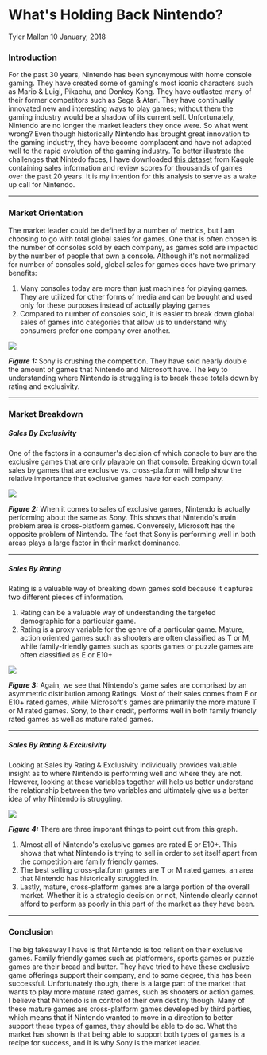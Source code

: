 What's Holding Back Nintendo?
================
Tyler Mallon
10 January, 2018

### Introduction

For the past 30 years, Nintendo has been synonymous with home console gaming. They have created some of gaming's most iconic characters such as Mario & Luigi, Pikachu, and Donkey Kong. They have outlasted many of their former competitors such as Sega & Atari. They have continually innovated new and interesting ways to play games; without them the gaming industry would be a shadow of its current self. Unfortunately, Nintendo are no longer the market leaders they once were. So what went wrong? Even though historically Nintendo has brought great innovation to the gaming industry, they have become complacent and have not adapted well to the rapid evolution of the gaming industry. To better illustrate the challenges that Nintedo faces, I have downloaded [this dataset](https://www.kaggle.com/gregorut/videogamesales) from Kaggle containing sales information and review scores for thousands of games over the past 20 years. It is my intention for this analysis to serve as a wake up call for Nintendo.

------------------------------------------------------------------------

### Market Orientation

The market leader could be defined by a number of metrics, but I am choosing to go with total global sales for games. One that is often chosen is the number of consoles sold by each company, as games sold are impacted by the number of people that own a console. Although it's not normalized for number of consoles sold, global sales for games does have two primary benefits:

1.  Many consoles today are more than just machines for playing games. They are utilized for other forms of media and can be bought and used only for these purposes instead of actually playing games
2.  Compared to number of consoles sold, it is easier to break down global sales of games into categories that allow us to understand why consumers prefer one company over another.

![](Story_Telling_Document_files/figure-markdown_github/nintendo.1.1-1.png)

***Figure 1:*** Sony is crushing the competition. They have sold nearly double the amount of games that Nintendo and Microsoft have. The key to understanding where Nintendo is struggling is to break these totals down by rating and exclusivity.

------------------------------------------------------------------------

### Market Breakdown

##### Sales By Exclusivity

One of the factors in a consumer's decision of which console to buy are the exclusive games that are only playable on that console. Breaking down total sales by games that are exclusive vs. cross-platform will help show the relative importance that exclusive games have for each company.

![](Story_Telling_Document_files/figure-markdown_github/nintendo.1.2-1.png)

***Figure 2:*** When it comes to sales of exclusive games, Nintendo is actually performing about the same as Sony. This shows that Nintendo's main problem area is cross-platform games. Conversely, Microsoft has the opposite problem of Nintendo. The fact that Sony is performing well in both areas plays a large factor in their market dominance.

------------------------------------------------------------------------

##### Sales By Rating

Rating is a valuable way of breaking down games sold because it captures two different pieces of information.

1.  Rating can be a valuable way of understanding the targeted demographic for a particular game.
2.  Rating is a proxy variable for the genre of a particular game. Mature, action oriented games such as shooters are often classified as T or M, while family-friendly games such as sports games or puzzle games are often classified as E or E10+

![](Story_Telling_Document_files/figure-markdown_github/nintendo.1.3-1.png)

***Figure 3:*** Again, we see that Nintendo's game sales are comprised by an asymmetric distribution among Ratings. Most of their sales comes from E or E10+ rated games, while Microsoft's games are primarily the more mature T or M rated games. Sony, to their credit, performs well in both family friendly rated games as well as mature rated games.

------------------------------------------------------------------------

##### Sales By Rating & Exclusivity

Looking at Sales by Rating & Exclusivity individually provides valuable insight as to where Nintendo is performing well and where they are not. However, looking at these variables together will help us better understand the relationship between the two variables and ultimately give us a better idea of why Nintendo is struggling.

![](Story_Telling_Document_files/figure-markdown_github/nintendo%202.1-1.png)

***Figure 4:*** There are three imporant things to point out from this graph.

1.  Almost all of Nintendo's exclusive games are rated E or E10+. This shows that what Nintendo is trying to sell in order to set itself apart from the competition are family friendly games.
2.  The best selling cross-platform games are T or M rated games, an area that Nintendo has historically struggled in.
3.  Lastly, mature, cross-platform games are a large portion of the overall market. Whether it is a strategic decision or not, Nintendo clearly cannot afford to perform as poorly in this part of the market as they have been.

------------------------------------------------------------------------

### Conclusion

The big takeaway I have is that Nintendo is too reliant on their exclusive games. Family friendly games such as platformers, sports games or puzzle games are their bread and butter. They have tried to have these exclusive game offerings support their company, and to some degree, this has been successful. Unfortunately though, there is a large part of the market that wants to play more mature rated games, such as shooters or action games. I believe that Nintendo is in control of their own destiny though. Many of these mature games are cross-platform games developed by third parties, which means that if Nintendo wanted to move in a direction to better support these types of games, they should be able to do so. What the market has shown is that being able to support both types of games is a recipe for success, and it is why Sony is the market leader.
